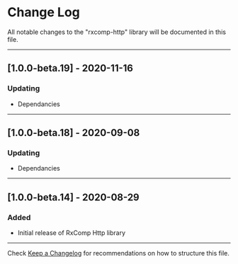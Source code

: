 # Change Log
All notable changes to the "rxcomp-http" library will be documented in this file.

---

## [1.0.0-beta.19] - 2020-11-16
### Updating
- Dependancies

---

## [1.0.0-beta.18] - 2020-09-08
### Updating
- Dependancies

---

## [1.0.0-beta.14] - 2020-08-29
### Added
- Initial release of RxComp Http library

---

Check [Keep a Changelog](http://keepachangelog.com/) for recommendations on how to structure this file.
